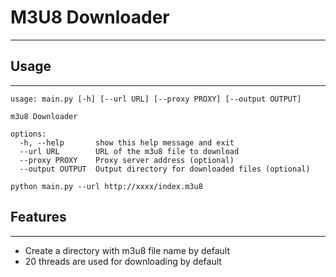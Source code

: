 # M3U8 Downloader
---
## Usage

---

```
usage: main.py [-h] [--url URL] [--proxy PROXY] [--output OUTPUT]  

m3u8 Downloader

options:
  -h, --help       show this help message and exit
  --url URL        URL of the m3u8 file to download
  --proxy PROXY    Proxy server address (optional)
  --output OUTPUT  Output directory for downloaded files (optional)
```
`python main.py --url http://xxxx/index.m3u8`

## Features

---

- Create a directory with m3u8 file name by default
- 20 threads are used for downloading by default
